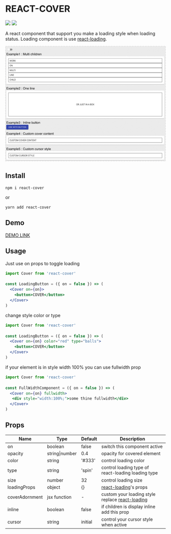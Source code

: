 # REACT-COVER

![](https://img.shields.io/npm/v/react-cover)
![](https://img.shields.io/bundlephobia/min/react-cover)

A react component that support you make a loading style when loading status.
Loading component is use [react-loading](https://github.com/fakiolinho/react-loading).

![image](./demo.gif)

## Install

```
npm i react-cover
```
or
```
yarn add react-cover
```

## Demo

[DEMO LINK](https://codesandbox.io/s/react-cover-demo-yv8cw)

## Usage

Just use on props to toggle loading
```jsx
import Cover from 'react-cover'

const LoadingButton = ({ on = false }) => (
  <Cover on={on}>
    <button>COVER</button>
  </Cover>
)
```
change style color or type
```jsx
import Cover from 'react-cover'

const LoadingButton = ({ on = false }) => (
  <Cover on={on} color="red" type="balls">
    <button>COVER</button>
  </Cover>
)
```
if your element is in style width 100% you can use fullwidth prop
```jsx
import Cover from 'react-cover'

const FullWidthComponent = ({ on = false }) => (
  <Cover on={on} fullwidth>
   <div style="width:100%;">some thine fullwidth</div>
  </Cover>
)
```
## Props

|Name|Type|Default|Description| 
|-|-|-|-|
|on|boolean|false|switch this component active|
|opacity|string\|number|0.4|opacity for covered element|
|color|string|'#333'|control loading color |
|type|string|'spin'|control loading type of react-loading loading type|
|size|number|32|control loading size|
|loadingProps|object|{}|[react-loading](https://github.com/fakiolinho/react-loading)'s props|
|coverAdornment|jsx function|-|custom your loading style replace [react-loading](https://github.com/fakiolinho/react-loading)|
|inline|boolean|false|if children is display inline add this prop|
|cursor|string|initial|control your cursor style when active|
